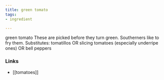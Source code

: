```yaml
---
title: green tomato
tags:
- ingredient

---
```

green tomato These are picked before they turn green. Southerners like to fry them. Substitutes: tomatillos OR slicing tomatoes (especially underripe ones) OR bell peppers

### Links

* [[tomatoes]]
